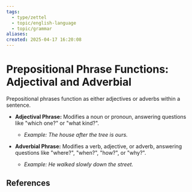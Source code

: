 ```yaml
---
tags:
  - type/zettel
  - topic/english-language
  - topic/grammar
aliases: 
created: 2025-04-17 16:20:08
---
```

# Prepositional Phrase Functions: Adjectival and Adverbial

Prepositional phrases function as either adjectives or adverbs within a sentence.

*   **Adjectival Phrase:** Modifies a noun or pronoun, answering questions like "which one?" or "what kind?".
    *   *Example: The house after the tree is ours.*

*   **Adverbial Phrase:** Modifies a verb, adjective, or adverb, answering questions like "where?", "when?", "how?", or "why?".
    *   *Example: He walked slowly down the street.*
## References
